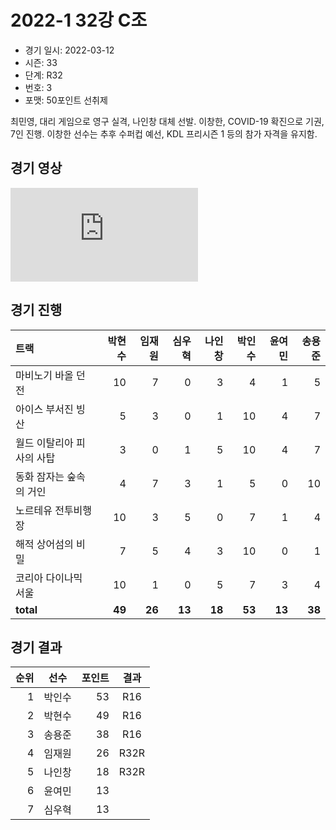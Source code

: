 # 2022-1 32강 C조

- 경기 일시: 2022-03-12
- 시즌: 33
- 단계: R32
- 번호: 3
- 포맷: 50포인트 선취제



최민영, 대리 게임으로 영구 실격, 나인창 대체 선발. 이창한, COVID-19 확진으로 기권, 7인 진행. 이창한 선수는 추후 수퍼컵 예선, KDL 프리시즌 1 등의 참가 자격을 유지함.

## 경기 영상
<iframe src="https://www.youtube.com/embed/uUltvFR-bWI" frameborder="0" allowfullscreen>
</iframe>

## 경기 진행

| 트랙 | 박현수 | 임재원 | 심우혁 | 나인창 | 박인수 | 윤여민 | 송용준 |
|:---|---:|---:|---:|---:|---:|---:|---:|
| 마비노기 바올 던전 | 10 | 7 | 0 | 3 | 4 | 1 | 5 |
| 아이스 부서진 빙산 | 5 | 3 | 0 | 1 | 10 | 4 | 7 |
| 월드 이탈리아 피사의 사탑 | 3 | 0 | 1 | 5 | 10 | 4 | 7 |
| 동화 잠자는 숲속의 거인 | 4 | 7 | 3 | 1 | 5 | 0 | 10 |
| 노르테유 전투비행장 | 10 | 3 | 5 | 0 | 7 | 1 | 4 |
| 해적 상어섬의 비밀 | 7 | 5 | 4 | 3 | 10 | 0 | 1 |
| 코리아 다이나믹 서울 | 10 | 1 | 0 | 5 | 7 | 3 | 4 |
| __total__ | __49__ | __26__ | __13__ | __18__ | __53__ | __13__ | __38__ |




## 경기 결과

| 순위 | 선수 | 포인트 | 결과 |
|---:|:---:|---:|:---:|
| 1 | 박인수 | 53 | R16 |
| 2 | 박현수 | 49 | R16 |
| 3 | 송용준 | 38 | R16 |
| 4 | 임재원 | 26 | R32R |
| 5 | 나인창 | 18 | R32R |
| 6 | 윤여민 | 13 |  |
| 7 | 심우혁 | 13 |  |

